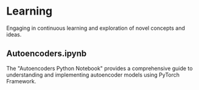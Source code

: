 # Learning
Engaging in continuous learning and exploration of novel concepts and ideas.


## Autoencoders.ipynb
The "Autoencoders Python Notebook" provides a comprehensive guide to understanding and implementing autoencoder models using PyTorch Framework.

